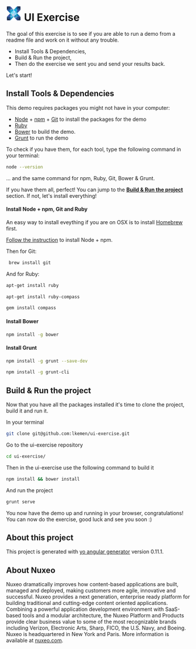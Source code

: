 # ![nuxeo](app/images/nuxeo_logo.png) UI Exercise
The goal of this exercise is to see if you are able to run a demo from a readme file and work on it without any trouble.

* Install Tools & Dependencies,
* Build & Run the project,
* Then do the exercise we sent you and send your results back.

Let's start!

## Install Tools & Dependencies

This demo requires packages you might not have in your computer: 

* [Node](https://docs.npmjs.com/getting-started/installing-node) + [npm]() + [Git]() to install the packages for the demo
* [Ruby]()
* [Bower](http://bower.io/) to build the demo.
* [Grunt](http://gruntjs.com/) to run the demo

To check if you have them, for each tool, type the following command in your terminal:

```sh
node --version
```

... and the same command for npm, Ruby, Git, Bower & Grunt.

If you have them all, perfect! You can jump to the **[Build & Run the project](#build--run-the-project)** section.
If not, let's install everything!

#### Install Node + npm, Git and Ruby
An easy way to install eveything if you are on OSX is to install [Homebrew](http://brew.sh/) first.

[Follow the instruction](https://changelog.com/install-node-js-with-homebrew-on-os-x/) to install Node + npm.

Then for Git:

```sh
 brew install git
```

And for Ruby:

```sh
apt-get install ruby
```

```sh
apt-get install ruby-compass
```

```sh
gem install compass
```

#### Install Bower
```sh
npm install -g bower
```

#### Install Grunt
```sh
npm install -g grunt --save-dev
```

```sh
npm install -g grunt-cli
```

## Build & Run the project
Now that you have all the packages installed it's time to clone the project, build it and run it.

In your terminal

```sh
git clone git@github.com:lkemen/ui-exercise.git
```

Go to the ui-exercise repository

```sh
cd ui-exercise/
```

Then in the ui-exercise use the following command to build it

```sh
npm install && bower install
```

And run the project

```sh
grunt serve
```

You now have the demo up and running in your browser, congratulations!
You can now do the exercise, good luck and see you soon :)


## About this project

This project is generated with [yo angular generator](https://github.com/yeoman/generator-angular)
version 0.11.1.

## About Nuxeo

Nuxeo dramatically improves how content-based applications are built, managed and deployed, making customers more agile, innovative and successful. Nuxeo provides a next generation, enterprise ready platform for building traditional and cutting-edge content oriented applications. Combining a powerful application development environment with SaaS-based tools and a modular architecture, the Nuxeo Platform and Products provide clear business value to some of the most recognizable brands including Verizon, Electronic Arts, Sharp, FICO, the U.S. Navy, and Boeing. Nuxeo is headquartered in New York and Paris. More information is available at [nuxeo.com](http://nuxeo.com).
